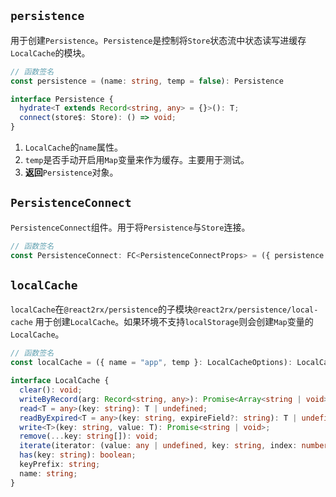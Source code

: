 ## `persistence`
用于创建`Persistence`。`Persistence`是控制将`Store`状态流中状态读写进缓存`LocalCache`的模块。

```typescript
// 函数签名
const persistence = (name: string, temp = false): Persistence

interface Persistence {
  hydrate<T extends Record<string, any> = {}>(): T;
  connect(store$: Store): () => void;
}
```
1. `LocalCache`的`name`属性。
2. `temp`是否手动开启用`Map`变量来作为缓存。主要用于测试。
3. **返回**`Persistence`对象。

## `PersistenceConnect`
`PersistenceConnect`组件。用于将`Persistence`与`Store`连接。

```typescript
// 函数签名
const PersistenceConnect: FC<PersistenceConnectProps> = ({ persistence })
```

## `localCache`
`localCache`在`@react2rx/persistence`的子模块`@react2rx/persistence/local-cache`
用于创建`LocalCache`。如果环境不支持`localStorage`则会创建`Map`变量的`LocalCache`。

```typescript
// 函数签名
const localCache = ({ name = "app", temp }: LocalCacheOptions): LocalCache

interface LocalCache {
  clear(): void;
  writeByRecord(arg: Record<string, any>): Promise<Array<string | void> | void>;
  read<T = any>(key: string): T | undefined;
  readByExpired<T = any>(key: string, expireField?: string): T | undefined;
  write<T>(key: string, value: T): Promise<string | void>;
  remove(...key: string[]): void;
  iterate(iterator: (value: any | undefined, key: string, index: number) => void): void;
  has(key: string): boolean;
  keyPrefix: string;
  name: string;
}
```

